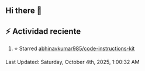 ## Hi there 👋

## :zap: Actividad reciente
<!--RECENT_ACTIVITY:start-->
1. ⭐ Starred [abhinavkumar985/code-instructions-kit](https://github.com/abhinavkumar985/code-instructions-kit)<br>
<!--RECENT_ACTIVITY:end-->

<!--RECENT_ACTIVITY:last_update-->
Last Updated: Saturday, October 4th, 2025, 1:00:32 AM
<!--RECENT_ACTIVITY:last_update_end-->

<!--
**aldodelgado3694/aldodelgado3694** is a ✨ _special_ ✨ repository because its `README.md` (this file) appears on your GitHub profile.

Here are some ideas to get you started:

- 🔭 I’m currently working on ...
- 🌱 I’m currently learning ...
- 👯 I’m looking to collaborate on ...
- 🤔 I’m looking for help with ...
- 💬 Ask me about ...
- 📫 How to reach me: ...
- 😄 Pronouns: ...
- ⚡ Fun fact: ...
-->
